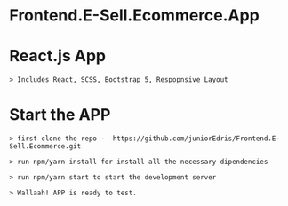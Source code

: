 # Frontend.E-Sell.Ecommerce.App


# React.js App

    > Includes React, SCSS, Bootstrap 5, Respopnsive Layout

# Start the APP

    > first clone the repo -  https://github.com/juniorEdris/Frontend.E-Sell.Ecommerce.git

    > run npm/yarn install for install all the necessary dipendencies
    
    > run npm/yarn start to start the development server

    > Wallaah! APP is ready to test.
 

